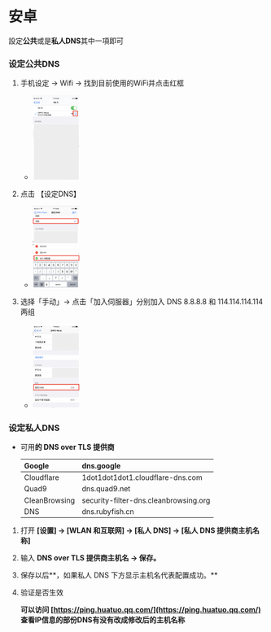 # 安卓
設定**公共**或是**私人DNS**其中一項即可
### 设定公共DNS

1. 手机设定 → Wifi → 找到目前使用的WiFi并点击红框
    
    - <img src="安卓/pic01.png" width="20%">
    
2. 点击 【设定DNS】
    
    - <img src="安卓/pic02.png" width="20%">
    
3. 选择「手动」→ 点击「加入伺服器」分别加入 DNS 8.8.8.8 和 114.114.114.114 两组
    
    - <img src="安卓/pic03.png" width="20%">
    

### 设定私人DNS

- 可用**的 DNS over TLS 提供商**
    
    
    | Google | dns.google |
    | --- | --- |
    | Cloudflare | 1dot1dot1dot1.cloudflare-dns.com |
    | Quad9 | dns.quad9.net |
    | CleanBrowsing | security-filter-dns.cleanbrowsing.org |
    | DNS | dns.rubyfish.cn |
1. 打开 **[设置] → [WLAN 和互联网] → [私人 DNS] → [私人 DNS 提供商主机名称]** 
2. 输入 **DNS over TLS 提供商主机名 → 保存。**
    
    
    
3. 保存以后**，如果私人 DNS 下方显示主机名代表配置成功。**
    
    
    
4. 验证是否生效
    
    **可以访问 [https://ping.huatuo.qq.com/](https://ping.huatuo.qq.com/) 查看IP信息的部份DNS有没有改成修改后的主机名称**
    
    
